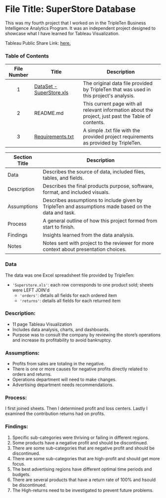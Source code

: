 # File Title: SuperStore Database

This was my fourth project that I worked on in the TripleTen Business Intelligence Analytics Program. It was an independent project designed to showcase what I have learned for Tableau Visualization.

Tableau Public Share Link: <a href='https://public.tableau.com/app/profile/simran.dulai/viz/SuperStore_17084789395350/SubcategoryRegionProfitLoss' target=_blank><u>here</u>.</a>

### Table of Contents
| File Number | Title | Description |
| :-----------: | ----------- |----------- |
| 1 | [DataSet - SuperStore.xls](https://github.com/simrandulai/Data_projects_TripleTen/blob/main/SuperStore/Dataset-%20Superstore.xls) | The original data file provided by TripleTen that was used in this project's analysis. |
| 2 | README.md | This current page with all relevant information about the project, just past the Table of contents. |
| 3 | [Requirements.txt](https://github.com/simrandulai/Data_projects_TripleTen/blob/main/SuperStore/Requirements.txt) | A simple .txt file with the provided project requirements as provided by TripleTen. |

| Section Title | Description |
| ----------- |----------- |
| Data | Describes the source of data, included files, tables, and fields. |
| Description | Describes the final products purpose, software, format, and included visuals. |
| Assumptions | Describes assumptions to include given by TripleTen and assumptions made based on the data and task. |
| Process | A general outline of how this project formed from start to finish. |
| Findings | Insights learned from the data analysis. |
| Notes | Notes sent with project to the reviewer for more context about presentation choices. |

### Data
The data was one Excel spreadsheet file provided by TripleTen:
- `'Superstore.xls'`: each row corresponds to one product sold; sheets were LEFT JOIN'd
    - `'orders'`: details all fields for each ordered item
    - `'returns'`: details all fields for each returned item

### Description:
- 11 page Tableau Visualization
- Includes data analysis, charts, and dashboards.
- Purpose was to consult the company by reviewing the store’s operations and increase its profitability to avoid bankruptcy.

### Assumptions:
- Profits from sales are totaling in the negative.	
- There is one or more causes for negative profits directly related to orders and returns.
- Operations department will need to make changes.
- Advertising department needs recommendations.

### Process:
I first joined sheets.
Then I determined profit and loss centers.
Lastly I examined the contribution returns had on profits.

### Findings:
1. Specific sub-categories were thriving or failing in different regions.
2. Some products have a negative profit and should be discontinued.
3. There are some sub-categories that are negative profit and should be discontinued.
4. There are some sub-categories that are high-profit and should get more focus.
5. The best advertising regions have different optimal time periods and budgets.
6. There are several products that have a return rate of 100% and hsould be discontinued.
7. The High-returns need to be investigated to prevent future problems.
